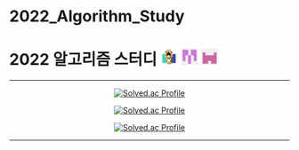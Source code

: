 # 2022_Algorithm_Study

# 2022 알고리즘 스터디 <img src="./md-images/elwlahd555.png" height = "30" width="30"> <img src="./md-images/universooa.png" height = "30" width="30"> <img src="./md-images/rajeong.png" height = "30" width="30">

<div align="center">
  <hr>

  [![Solved.ac Profile](http://mazassumnida.wtf/api/v2/generate_badge?boj=ghqls0702)](https://solved.ac/ghqls0702/)
  
  [![Solved.ac Profile](http://mazassumnida.wtf/api/v2/generate_badge?boj=znlstndk)](https://solved.ac/znlstndk/)
  
  [![Solved.ac Profile](http://mazassumnida.wtf/api/v2/generate_badge?boj=pong_luv)](https://solved.ac/pong_luv/)

  <hr>
</
